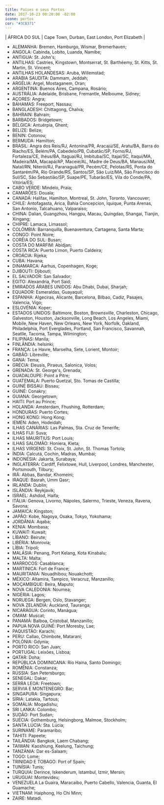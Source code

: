 ```yaml
---
title: Países e seus Portos
date: 2017-10-23 00:20:00 -02:00
icone: portos
cor: "#3CB371"
---
```


| ÁFRICA DO SUL | Cape Town, Durban, East London, Port Elizabeth |
- ALEMANHA: Bremen, Hamburgo, Wismar, Bremerhaven;
- ANGOLA: Cabinda, Lobito, Luanda, Namibe;
- ANTIGUA: St. John's;
- ANTILHAS: Castries, Kingstown, Montserrat, St. Barthéemy, St. Kitts, St. Martin, St. Vincent;
- ANTILHAS HOLANDESAS: Aruba, Willemstad;
- ARABIA SAUDITA: Dammam, Jeddah;
- ARGÉLIA: Argel, Mostaganem, Oran;
- ARGENTINA: Buenos Aires, Campana, Rosário;
- AUSTRÁLIA: Adelaide, Brisbane, Fremantle, Melboume, Sidney;
- AÇORES: Angra;
- BAHAMAS: Freeport, Nassau;
- BANGLADESH: Chittagong, Chalva;
- BAHRAIN: Bahrain;
- BARBADOS: Bridgetown;
- BÉLGICA: Antuérpia, Ghent;
- BELIZE: Belize;
- BENIN: Cotonou;
- BERMUDA: Hamilton;
- BRASIL: Angra dos Reis/RJ, Antonina/PR, Aracajú/SE, Aratu/BA, Barra do Riacho/ES, Belém/PA, Cabedelo/PB, Cubatãc/SP, Forno/RJ, Fortaleza/CE, Ihéus/BA, Itaguaí/RJ, Imbituba/SC, Itajaí/SC, Itaqui/MA, Madeira/MA, Macapá/AP, Maceié/AL, Madre de Deus/BA, Manaus/AM, Natal/RN, Niterói/RJ, Paranaguá/PR, Pecém/CE, Pelotas/RS, Ponta do Santarém/PA, Rio Grande/RS, Santos/SP, São Luiz/MA, São Francisco do Sul/SC, São Sebastião/SP, Suape/PE, Tubarão/ES, Vila do Conde/PA, Vitória/ES;
- CABO VERDE: Mindelo, Praia;
- CAMARÕES: Douala;
- CANADÁ: Halifax, Hamilton, Montreal, St. John, Toronto, Vancouver;
- CHILE: Antofagasta, Arica, Bahia Concepcion, Iquique, Punta Arenas, San Antonio, Talcahuano, Valparaiso;
- CHINA: Dalian, Guangzhou, Hangpu, Macau, Quingdao, Shangai, Tianjin, Xingang;
- CHIPRE: Lamaca, Limassol;
- COLÔMBIA: Barranquilla, Buenaventura, Cartagena, Santa Marta;
- CONGO: Point Noire;
- CORÊIA DO SUL: Busan;
- COSTA DO MARFIM: Abidjan;
- COSTA RICA: Puerto Limon, Puerto Caldeira;
- CROÁCIA: Rijeka;
- CUBA: Havana;
- DINAMARCA: Aarhus, Copenhagen, Koge;
- DJIBOUTI: Djibouti;
- EL SALVADOR: San Salvador;
- EGITO: Alexandria, Port Said;
- EMIRADOS ÁRABES UNIDOS: Abu Dhabi, Dubai, Sharjah;
- EQUADOR: Esmeraldas, Guayaquil;
- ESPANHA: Algeciras, Alicante, Barcelona, Bilbao, Cadiz, Pasajes, Valencia, Vigo;
- ESLOVÉNIA: Koper;
- ESTADOS UNIDOS: Baltimore, Boston, Brownsville, Charleston, Chicago, Galveston, Houston, Jacksonville, Long Beach, Los Angeles, Miami, Mobile, New Haven, New Orleans, New York, Norfolk, Oakland, Philadelphia, Port Everglades, Portland, San Francisco, Savannah, Seatlle, Tacoma, Tampa, Wilmington;
- FILIPINAS: Manila;
- FINLÂNDIA: helsinki;
- FRANÇA: Le Havre, Marselha, Sete, Lorient, Montoir;
- GABÃO: Libreville;
- GANA: Tema;
- GRÉCIA: Eleusis, Piraeus, Salonica, Volos;
- GRENADA: St. George's, Grenada;
- GUADALOUPE: Point a Pitre;
- GUATEMALA: Puerto Quetzal, Sto. Tomas de Castilla;
- GUINÉ BISSAU: Bissau;
- GUINÉ: Conakry;
- GUIANA: Georgetown;
- HAITI: Port au Prince;
- HOLANDA: Amsterdam, Fhushing, Rotterdam;
- HONDURAS: Puerto Cortes;
- HONG KONG: Hong Kong;
- IEMEN: Aden, Hodeidah;
- ILHAS CANÁRIAS: Las Palmas, Sta. Cruz de Tenerife;
- ILHAS FIJI: Suva;
- ILHAS MAURITIUS: Port Louis;
- ILHAS SALOMÃO: Honiera, Kieta;
- ILHAS VIRGENS: St. Croix, St. John, St. Thomas Tortola;
- ÍNDIA: Calcutá, Cochin, Madras, Mumbai;
- INDONÉSIA: Jakarta, Surabaya;
- INGLATERRA: Cardiff, Felixtowe, Hull, Liverpool, Londres, Manchester, Portsmouth, Tilbury;
- IRÃ: Abbas, Bandar, Khomeini;
- IRAQUE: Basrah, Umm Qasr;
- IRLANDA: Dublin;
- ISLÂNDIA: Reykjavik;
- ISRAEL: Ashdod, Haifa;
- ITÁLIA: Genova, Livorno, Nápoles, Salermo, Trieste, Veneza, Ravena, Savona;
- JAMAICA: Kingston;
- JAPÃO: Kobe, Nagoya, Osaka, Tokyo, Yokohama;
- JORDÂNIA: Aqaba;
- KENIA: Mombasa;
- KUWAIT: Kuwait;
- LÍBANO: Beirute;
- LIBÉRIA: Monrovia;
- LÍBIA: Trípoli;
- MALÁSIA: Penang, Port Kelang, Kota Kinabalu;
- MALTA: Malta;
- MARROCOS: Casablanca;
- MARTINICA: Fort de France;
- MAURITANIA: Nouadhibou; Nouakchott;
- MÉXICO: Altamira, Tampico, Veracruz, Manzanillo;
- MOÇAMBIQUE: Beira, Maputo;
- NOVA CALEDONIA: Noumea;
- NIGÉRIA: Lagos;
- NORUEGA: Bergen, Oslo, Stavanger;
- NOVA ZELANDIA: Auckland, Tauranga;
- NICARÁGUA: Corinto, Manágua;
- OMAM: Muscat;
- PANAMÁ: Balboa, Cristobal, Manzanillo;
- PAPUA NOVA GUINÉ: Port Moresby, Lae;
- PAQUISTÃO: Karachi;
- PERU: Callao, Chimbote, Matarani;
- POLÓNIA: Gdynia;
- PORTO RICO: San Juan;
- PORTUGAL: Leixões, Lisboa;
- QATAR: Doha;
- REPÚBLICA DOMINICANA: Rio Haina, Santo Domingo;
- ROMÊNIA: Constanza;
- RÚSSIA: San Petersburgo;
- SENEGAL: Dakar;
- SERRA LEOA: Freetown;
- SERVIA E MONTENEGRO: Bar;
- SINGAPURA: Singapura;
- SÍRIA: Latakia, Tartous;
- SOMÁLIA: Mogadishu;
- SRI LANKA: Colombo;
- SUDÃO: Port Sudan;
- SUÉCIA: Gothemburg, Helsingborg, Malmoe, Stockholm;
- SANTA LÚCIA: Sta. Lúcia;
- SURINAME: Paramaribo;
- TAHITI: Papeete;
- TAILÂNDIA: Bangkok, Laem Chabang;
- TAIWAN: Kaoshiung, Keelung, Taichung;
- TANZÀNIA: Dar es-Salaam;
- TOGO: Lome;
- TRINIDAD E TOBAGO: Port of Spain;
- TUNÍSIA: Tunis;
- TURQUIA: Derince, Iskenderum, Istambul, Izmir, Mersin;
- URUGUAI: Montevideu;
- VENEZUELA La Guaira, Maracaibo, Puerto Cabello, Valencia, Guanta, El Guamache;
- VIETNAM: Haiphong, Ho Chi Minn;
- ZAIRE: Matadi.

